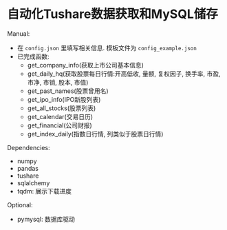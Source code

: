 # 自动化Tushare数据获取和MySQL储存
Manual:
- 在 `config.json` 里填写相关信息. 模板文件为 `config_example.json`
- 已完成函数:
    - get_company_info(获取上市公司基本信息)
    - get_daily_hq(获取股票每日行情:开高低收, 量额, 复权因子, 换手率, 市盈, 市净, 市销, 股本, 市值)
    - get_past_names(股票曾用名)
    - get_ipo_info(IPO新股列表)
    - get_all_stocks(股票列表)
    - get_calendar(交易日历)
    - get_financial(公司财报)
    - get_index_daily(指数日行情, 列类似于股票日行情)

Dependencies:
- numpy
- pandas
- tushare
- sqlalchemy
- tqdm: 展示下载进度

Optional:
- pymysql: 数据库驱动
